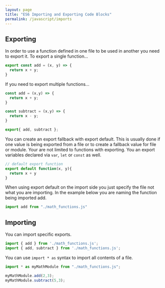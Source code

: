 ```yaml
---
layout: page
title: "ES6 Importing and Exporting Code Blocks"
permalink: /javascript/imports
---
```


[comment]: <> (TODO: Need to run though this section and make corrections if needed based on testing it myself.)

## Exporting

In order to use a function defined in one file to be used in another you need to export it.  To export a single function...

```javascript
export const add = (x, y) => {
  return x + y;
}
```

If you need to export multiple functions...

```javascript
const add = (x,y) => {
  return x + y;
}

const subtract = (x,y) => {
  return x - y;
}

export{ add, subtract };
```

You can create an export fallback with export default.  This is usually done if one value is being exported from a file or to create a fallback value for file or module.  Your are not limited to functions with exporting.  You an export variables declared via `var`, `let` or `const` as well.

```javascript
// default export function
export default function(x, y){
  return x + y
}
```

When using export default on the import side you just specify the file not what you are importing.  In the example below you are naming the function being imported add.

```javascript
import add from "./math_functions.js"
```

## Importing

You can import specific exports.

```javascript
import { add } from './math_functions.js';
import { add, subtract } from './math_functions.js';
```

You can use `import * as` syntax to import all contents of a file.

```javascript
import * as myMathModule from "./math_functions.js";

myMathModule.add(2,3);
myMathModule.subtract(5,3);
```
